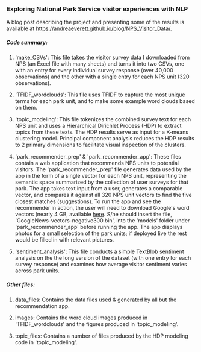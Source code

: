### Exploring National Park Service visitor experiences with NLP

A blog post describing the project and presenting some of the results is available at https://andreaeverett.github.io/blog/NPS_Visitor_Data/.

##### Code summary:

1. 'make_CSVs': This file takes the visitor survey data I downloaded from NPS (an Excel file with many sheets) and turns it into two CSVs, one with an entry for every individual survey response (over 40,000 observations) and the other with a single entry for each NPS unit (320 observations).

2. 'TFIDF_wordclouds': This file uses TFIDF to capture the most unique terms for each park unit, and to make some example word clouds based on them.

3. 'topic_modeling': This file tokenizes the combined survey text for each NPS unit and uses a Hierarchical Dirichlet Process (HDP) to extract topics from these texts.  The HDP results serve as input for a K-means clustering model. Principal component analysis reduces the HDP results to 2 primary dimensions to facilitate visual inspection of the clusters.

4. 'park_recommender_prep' & 'park_recommender_app': These files contain a web application that recommends NPS units to potential visitors. The 'park_recommender_prep' file generates data used by the app in the form of a single vector for each NPS unit, representing the semantic space summarized by the collection of user surveys for that park.  The app takes text input from a user, generates a comparable vector, and compares it against all 320 NPS unit vectors to find the five closest matches (suggestions).  To run the app and see the recommender in action, the user will need to download Google's word vectors (nearly 4 GB, available [here](https://drive.google.com/file/d/0B7XkCwpI5KDYNlNUTTlSS21pQmM/edit). S/he should insert the file, 'GoogleNews-vectors-negative300.bin', into the 'models' folder under 'park_recommender_app' before running the app.
The app displays photos for a small selection of the park units; if deployed live the rest would be filled in with relevant pictures.

5. 'sentiment_analysis': This file conducts a simple TextBlob sentiment analysis on the the long version of the dataset (with one entry for each survey response) and examines how average visitor sentiment varies across park units.

##### Other files:

1. data_files: Contains the data files used & generated by all but the recommendation app.

2. images: Contains the word cloud images produced in 'TFIDF_wordclouds' and the figures produced in 'topic_modeling'.

3. topic_files: Contains a number of files produced by the HDP modeling code in 'topic_modeling'.
